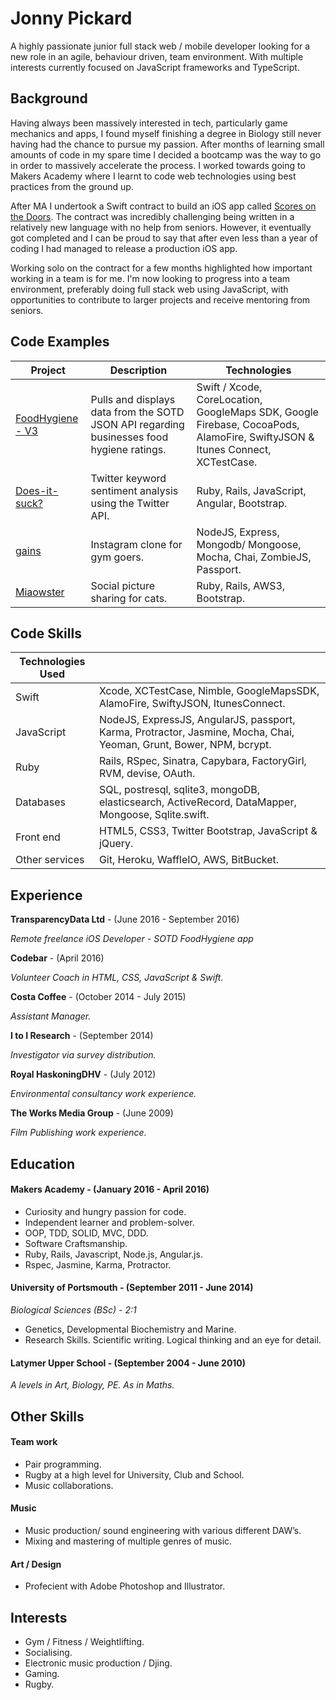 # Jonny Pickard

A highly passionate junior full stack web / mobile developer looking for a new role in an agile, behaviour driven, team environment. With multiple interests currently focused on JavaScript frameworks and TypeScript.

## Background

Having always been massively interested in tech, particularly game mechanics and apps, I found myself finishing a degree in Biology still never having had the chance to pursue my passion. After months of learning small amounts of code in my spare time I decided a bootcamp was the way to go in order to massively accelerate the process. I worked towards going to Makers Academy where I learnt to code web technologies using best practices from the ground up. 

After MA I undertook a Swift contract to build an iOS app called [Scores on the Doors](https://itunes.apple.com/gb/app/food-hygiene/id378087298?mt=8). The contract was incredibly challenging being written in a relatively new language with no help from seniors. However, it eventually got completed and I can be proud to say that after even less than a year of coding I had managed to release a production iOS app.

Working solo on the contract for a few months highlighted how important working in a team is for me. I'm now looking to progress into a team environment, preferably doing full stack web using JavaScript, with opportunities to contribute to larger projects and receive mentoring from seniors. 


## Code Examples

| Project | Description | Technologies |
|---------|-------------|--------------|
|[FoodHygiene - V3](https://itunes.apple.com/gb/app/food-hygiene/id378087298?mt=8)| Pulls and displays data from the SOTD JSON API regarding businesses food hygiene ratings.| Swift / Xcode, CoreLocation, GoogleMaps SDK, Google Firebase, CocoaPods, AlamoFire, SwiftyJSON & Itunes Connect, XCTestCase. |
|[Does-it-suck?](https://github.com/JonnyPickard/crowdsource-due-diligence) | Twitter keyword sentiment analysis using the Twitter API. | Ruby, Rails, JavaScript, Angular, Bootstrap. |
|[gains](https://github.com/JonnyPickard/gains)| Instagram clone for gym goers. | NodeJS, Express, Mongodb/ Mongoose, Mocha, Chai, ZombieJS, Passport. |
| [Miaowster](https://github.com/JonnyPickard/miaowster) | Social picture sharing for cats. | Ruby, Rails, AWS3, Bootstrap. |

## Code Skills

| Technologies Used |  |
|------------|----------|
| Swift | Xcode, XCTestCase, Nimble, GoogleMapsSDK, AlamoFire, SwiftyJSON, ItunesConnect.|
| JavaScript | NodeJS, ExpressJS, AngularJS, passport, Karma, Protractor, Jasmine, Mocha, Chai, Yeoman, Grunt, Bower, NPM, bcrypt. |
| Ruby | Rails, RSpec, Sinatra, Capybara, FactoryGirl, RVM, devise, OAuth. |
| Databases | SQL, postresql, sqlite3, mongoDB, elasticsearch, ActiveRecord, DataMapper, Mongoose, Sqlite.swift. |
| Front end | HTML5, CSS3, Twitter Bootstrap, JavaScript & jQuery.|
| Other services | Git, Heroku, WaffleIO, AWS, BitBucket. |

## Experience

**TransparencyData Ltd** - (June 2016 - September 2016)

*Remote freelance iOS Developer - SOTD FoodHygiene app*

**Codebar** - (April 2016)

*Volunteer Coach in HTML, CSS, JavaScript & Swift.*

**Costa Coffee** - (October 2014 - July 2015)

*Assistant Manager.*

**I to I Research** - (September 2014)

*Investigator via survey distribution.*

**Royal HaskoningDHV** - (July 2012)

*Environmental consultancy work experience.*

**The Works Media Group** - (June 2009)

*Film Publishing work experience.*


## Education

#### Makers Academy -           (January 2016 - April 2016)

- Curiosity and hungry passion for code.
- Independent learner and problem-solver.
- OOP, TDD, SOLID, MVC, DDD.
- Software Craftsmanship.
- Ruby, Rails, Javascript, Node.js, Angular.js.
- Rspec, Jasmine, Karma, Protractor.

#### University of Portsmouth - (September 2011 - June 2014)

*Biological Sciences (BSc) - 2:1*
- Genetics, Developmental Biochemistry and Marine.
- Research Skills. Scientific writing. Logical thinking and an eye for detail.

#### Latymer Upper School -     (September 2004 - June 2010)

*A levels in Art, Biology, PE. As in Maths.*

## Other Skills

#### Team work

- Pair programming.
- Rugby at a high level for University, Club and School.
- Music collaborations.

#### Music

- Music production/ sound engineering with various different DAW’s.
- Mixing and mastering of multiple genres of music.

#### Art / Design

- Profecient with Adobe Photoshop and Illustrator.

## Interests

- Gym / Fitness / Weightlifting.
- Socialising.
- Electronic music production / Djing.
- Gaming.
- Rugby.
